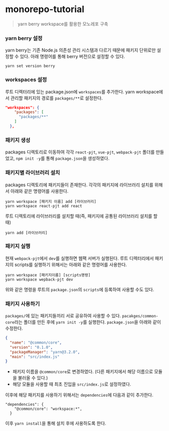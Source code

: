 # monorepo-tutorial

> yarn berry workspace를 활용한 모노레포 구축

### yarn berry 설정

yarn berry는 기존 Node.js 의존성 관리 시스템과 다르기 때문에 패키지 단위로만 설정할 수 있다.
아래 명령어를 통해 berry 버전으로 설정할 수 있다.

```shell
yarn set version berry
```

### workspaces 설정

루트 디렉터리에 있는 package.json에 `workspaces`를 추가한다.
yarn workspace에서 관리할 패키지의 경로를 `packages/**`로 설정한다.

```json
"workspaces": {
    "packages": [
      "packages/**"
    ]
  },
```

### 패키지 생성

packages 디렉토리로 이동하여 각각 `react-pjt`, `vue-pjt`, `webpack-pjt` 폴더를 만들었고,
`npm init -y`를 통해 `package.json`을 생성하였다.

### 패키지별 라이브러리 설치

packages 디렉토리에 패키지들이 존재한다. 각각의 패키지에 라이브러리 설치를 위해서 아래와 같은 명령어를 사용한다.

```shell
yarn workspace [패키지 이름] add [라이브러리]
yarn workspace react-pjt add react
```

루트 디렉토리에 라이브러리를 설치할 때(즉, 패키지에 공통된 라이브러리 설치를 할 때)

```shell
yarn add [라이브러리]
```

### 패키지 실행

현재 `webpack-pjt`에서 `dev`를 실행하면 웹팩 서버가 실행된다.
루트 디렉터리에서 패키지의 scripts를 실행하기 위해서는 아래와 같은 명령어를 사용한다.

```shell
yarn workspace [패키지이름] [scripts명령]
yarn workspace wepback-pjt dev
```

위와 같은 명령을 루트의 `package.json`의 `scripts`에 등록하여 사용할 수도 있다.

### 패키지 사용하기

`packages/`에 있는 패키지들끼리 서로 공유하여 사용할 수 있다.
`pacakges/common-core`라는 폴더를 만든 후에 `yarn init -y`를 실행한다.
`package.json`을 아래와 같이 수정한다.

```json
{
  "name": "@common/core",
  "version": "0.1.0",
  "packageManager": "yarn@3.2.0",
  "main": "src/index.js"
}
```

- 패키지 이름을 `@common/core`로 변경하였다. (다른 패키지에서 해당 이름으로 모듈을 불러올 수 있다.)
- 해당 모듈을 사용할 때 최초 진입을 `src/index.js`로 설정하였다.

이후에 해당 패키지를 사용하기 위해서는 `dependencies`에 다음과 같이 추가한다.

```
"dependencies": {
    "@common/core": "workspace:*",
  }
```

이후 `yarn install`을 통해 설치 후에 사용하도록 한다.
